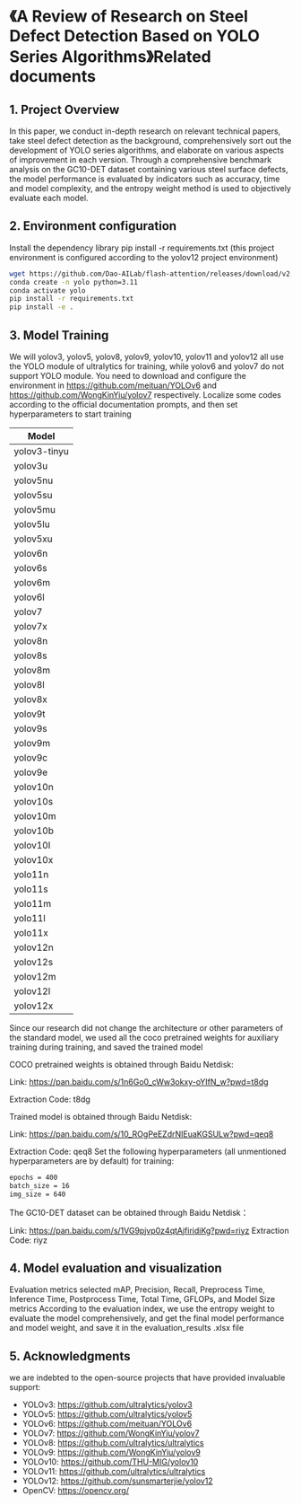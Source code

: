 # 《A Review of Research on Steel Defect Detection Based on YOLO Series Algorithms》Related documents

## 1. Project Overview
In this paper, we conduct in-depth research on relevant technical papers, take steel defect detection as the background, comprehensively sort out the development of YOLO series algorithms, and elaborate on various aspects of improvement in each version. Through a comprehensive benchmark analysis on the GC10-DET dataset containing various steel surface defects, the model performance is evaluated by indicators such as accuracy, time and model complexity, and the entropy weight method is used to objectively evaluate each model.

## 2. Environment configuration
Install the dependency library pip install -r requirements.txt (this project environment is configured according to the yolov12 project environment)
```bash
wget https://github.com/Dao-AILab/flash-attention/releases/download/v2.7.3/flash_attn-2.7.3+cu11torch2.2cxx11abiFALSE-cp311-cp311-linux_x86_64.whl
conda create -n yolo python=3.11
conda activate yolo
pip install -r requirements.txt
pip install -e .
```


## 3. Model Training
We will yolov3, yolov5, yolov8, yolov9, yolov10, yolov11 and yolov12 all use the YOLO module of ultralytics for training, while yolov6 and yolov7 do not support YOLO module. You need to download and configure the environment in https://github.com/meituan/YOLOv6 and https://github.com/WongKinYiu/yolov7 respectively. Localize some codes according to the official documentation prompts, and then set hyperparameters to start training


| Model |
| ---- |
| yolov3-tinyu |
| yolov3u |
| yolov5nu |
| yolov5su |
| yolov5mu |
| yolov5lu |
| yolov5xu |
| yolov6n |
| yolov6s |
| yolov6m |
| yolov6l |
| yolov7 |
| yolov7x |
| yolov8n |
| yolov8s |
| yolov8m |
| yolov8l |
| yolov8x |
| yolov9t |
| yolov9s |
| yolov9m |
| yolov9c |
| yolov9e |
| yolov10n |
| yolov10s |
| yolov10m |
| yolov10b |
| yolov10l |
| yolov10x |
| yolo11n |
| yolo11s |
| yolo11m |
| yolo11l |
| yolo11x |
| yolov12n |
| yolov12s |
| yolov12m |
| yolov12l |
| yolov12x |

Since our research did not change the architecture or other parameters of the standard model, we used all the coco pretrained weights for auxiliary training during training, and saved the trained model

COCO pretrained weights is obtained through Baidu Netdisk:

Link: https://pan.baidu.com/s/1n6Go0_cWw3okxy-oYIfN_w?pwd=t8dg 

Extraction Code: t8dg 

Trained model is obtained through Baidu Netdisk:

Link: https://pan.baidu.com/s/10_ROgPeEZdrNIEuaKGSULw?pwd=qeq8

Extraction Code: qeq8
Set the following hyperparameters (all unmentioned hyperparameters are by default) for training:
```bash
epochs = 400
batch_size = 16
img_size = 640
```

The GC10-DET dataset can be obtained through Baidu Netdisk：

Link: https://pan.baidu.com/s/1VG9pjvp0z4qtAjfiridiKg?pwd=riyz Extraction Code: riyz


## 4. Model evaluation and visualization

Evaluation metrics selected mAP, Precision, Recall, Preprocess Time, Inference Time, Postprocess Time, Total Time, GFLOPs, and Model Size metrics
According to the evaluation index, we use the entropy weight to evaluate the model comprehensively, and get the final model performance and model weight, and save it in the evaluation_results .xlsx file


## 5. Acknowledgments
we are indebted to the open-source projects that have provided invaluable support:
- YOLOv3: https://github.com/ultralytics/yolov3
- YOLOv5: https://github.com/ultralytics/yolov5
- YOLOv6: https://github.com/meituan/YOLOv6
- YOLOv7: https://github.com/WongKinYiu/yolov7
- YOLOv8: https://github.com/ultralytics/ultralytics
- YOLOv9: https://github.com/WongKinYiu/yolov9
- YOLOv10: https://github.com/THU-MIG/yolov10
- YOLOv11: https://github.com/ultralytics/ultralytics
- YOLOv12: https://github.com/sunsmarterjie/yolov12
- OpenCV: https://opencv.org/
    
